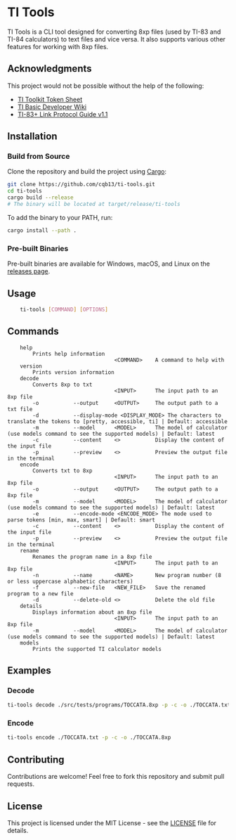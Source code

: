 # TI Tools

TI Tools is a CLI tool designed for converting 8xp files (used by TI-83 and TI-84 calculators) to text files and vice versa. It also supports various other features for working with 8xp files.

## Acknowledgments

This project would not be possible without the help of the following:

- [TI Toolkit Token Sheet](https://github.com/TI-Toolkit/tokens)
- [TI Basic Developer Wiki](http://tibasicdev.wikidot.com/tokens)
- [TI-83+ Link Protocol Guide v1.1](https://merthsoft.com/linkguide/ti83+/fformat.html)

## Installation

### Build from Source

Clone the repository and build the project using [Cargo](https://doc.rust-lang.org/cargo/getting-started/installation.html):

```sh
git clone https://github.com/cqb13/ti-tools.git
cd ti-tools
cargo build --release
# The binary will be located at target/release/ti-tools
```

To add the binary to your PATH, run:

```sh
cargo install --path .
```

### Pre-built Binaries

Pre-built binaries are available for Windows, macOS, and Linux on the [releases page](https://github.com/cqb13/ti-tools/releases).

## Usage

```sh
    ti-tools [COMMAND] [OPTIONS]
```

## Commands

```
    help
        Prints help information
                                  <COMMAND>    A command to help with
    version
        Prints version information
    decode
        Converts 8xp to txt
                                  <INPUT>      The input path to an 8xp file
        -o           --output     <OUTPUT>     The output path to a txt file
        -d           --display-mode <DISPLAY_MODE> The characters to translate the tokens to [pretty, accessible, ti] | Default: accessible
        -m           --model      <MODEL>      The model of calculator (use models command to see the supported models) | Default: latest
        -c           --content    <>           Display the content of the input file
        -p           --preview    <>           Preview the output file in the terminal
    encode
        Converts txt to 8xp
                                  <INPUT>      The input path to an 8xp file
        -o           --output     <OUTPUT>     The output path to a 8xp file
        -m           --model      <MODEL>      The model of calculator (use models command to see the supported models) | Default: latest
        -e           --encode-mode <ENCODE_MODE> The mode used to parse tokens [min, max, smart] | Default: smart
        -c           --content    <>           Display the content of the input file
        -p           --preview    <>           Preview the output file in the terminal
    rename
        Renames the program name in a 8xp file
                                  <INPUT>      The input path to an 8xp file
        -n           --name       <NAME>       New program number (8 or less uppercase alphabetic characters)
        -f           --new-file   <NEW_FILE>   Save the renamed program to a new file
        -d           --delete-old <>           Delete the old file
    details
        Displays information about an 8xp file
                                  <INPUT>      The input path to an 8xp file
        -m           --model      <MODEL>      The model of calculator (use models command to see the supported models) | Default: latest
    models
        Prints the supported TI calculator models
```

## Examples

### Decode

```sh
ti-tools decode ./src/tests/programs/TOCCATA.8xp -p -c -o ./TOCCATA.txt
```

### Encode

```sh
ti-tools encode ./TOCCATA.txt -p -c -o ./TOCCATA.8xp
```

## Contributing

Contributions are welcome! Feel free to fork this repository and submit pull requests.

## License

This project is licensed under the MIT License - see the [LICENSE](LICENSE) file for details.
